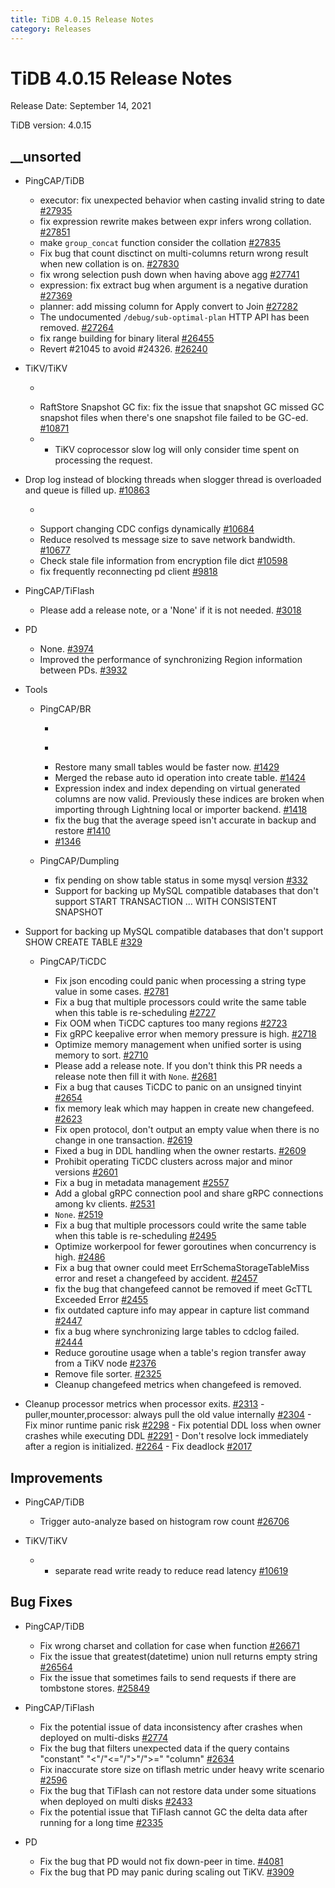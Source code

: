 ```yaml
---
title: TiDB 4.0.15 Release Notes
category: Releases
---
```




# TiDB 4.0.15 Release Notes

Release Date: September 14, 2021

TiDB version: 4.0.15

## __unsorted

+ PingCAP/TiDB

    - executor: fix unexpected behavior when casting invalid string to date [#27935](https://github.com/pingcap/tidb/pull/27935)
    - fix expression rewrite makes between expr infers wrong collation. [#27851](https://github.com/pingcap/tidb/pull/27851)
    - make `group_concat` function consider the collation [#27835](https://github.com/pingcap/tidb/pull/27835)
    - Fix bug that count disctinct on multi-columns return wrong result when new collation is on. [#27830](https://github.com/pingcap/tidb/pull/27830)
    - fix wrong selection push down when having above agg [#27741](https://github.com/pingcap/tidb/pull/27741)
    - expression: fix extract bug when argument is a negative duration [#27369](https://github.com/pingcap/tidb/pull/27369)
    - planner: add missing column for Apply convert to Join [#27282](https://github.com/pingcap/tidb/pull/27282)
    - The undocumented `/debug/sub-optimal-plan`  HTTP API has been removed. [#27264](https://github.com/pingcap/tidb/pull/27264)
    - fix range building for binary literal [#26455](https://github.com/pingcap/tidb/pull/26455)
    - Revert #21045 to avoid #24326. [#26240](https://github.com/pingcap/tidb/pull/26240)


+ TiKV/TiKV

    - ```release-note [#10917](https://github.com/tikv/tikv/pull/10917)
    - RaftStore Snapshot GC fix: fix the issue that snapshot GC missed GC snapshot files when there's one snapshot file failed to be GC-ed. [#10871](https://github.com/tikv/tikv/pull/10871)
    - - TiKV coprocessor slow log will only consider time spent on processing the request. 
- Drop log instead of blocking threads when slogger thread is overloaded and queue is filled up. [#10863](https://github.com/tikv/tikv/pull/10863)
    - ```release-note [#10781](https://github.com/tikv/tikv/pull/10781)
    - Support changing CDC configs dynamically [#10684](https://github.com/tikv/tikv/pull/10684)
    - Reduce resolved ts message size to save network bandwidth. [#10677](https://github.com/tikv/tikv/pull/10677)
    - Check stale file information from encryption file dict [#10598](https://github.com/tikv/tikv/pull/10598)
    - fix frequently reconnecting pd client [#9818](https://github.com/tikv/tikv/pull/9818)


+ PingCAP/TiFlash

    - Please add a release note, or a 'None' if it is not needed. [#3018](https://github.com/pingcap/tics/pull/3018)


+ PD

    - None. [#3974](https://github.com/tikv/pd/pull/3974)
    - Improved the performance of synchronizing Region information between PDs. [#3932](https://github.com/tikv/pd/pull/3932)


+ Tools

    + PingCAP/BR

        - ```release-note [#1433](https://github.com/pingcap/br/pull/1433)
        - ```release-note [#1432](https://github.com/pingcap/br/pull/1432)
        - Restore many small tables would be faster now. [#1429](https://github.com/pingcap/br/pull/1429)
        - Merged the rebase auto id operation into create table. [#1424](https://github.com/pingcap/br/pull/1424)
        - Expression index and index depending on virtual generated columns are now valid. Previously these indices are broken when importing through Lightning local or importer backend. [#1418](https://github.com/pingcap/br/pull/1418)
        - fix the bug that the average speed isn't accurate in backup and restore [#1410](https://github.com/pingcap/br/pull/1410)
        -  [#1346](https://github.com/pingcap/br/pull/1346)


    + PingCAP/Dumpling

        - fix pending on show table status in some mysql version [#332](https://github.com/pingcap/dumpling/pull/332)
        - Support for backing up MySQL compatible databases that don't support START TRANSACTION  ... WITH CONSISTENT SNAPSHOT
- Support for backing up MySQL compatible databases that don't support SHOW CREATE TABLE [#329](https://github.com/pingcap/dumpling/pull/329)


    + PingCAP/TiCDC

        - Fix json encoding could panic when processing a string type value in some cases. [#2781](https://github.com/pingcap/ticdc/pull/2781)
        - Fix a bug that multiple processors could write the same table when this table is re-scheduling [#2727](https://github.com/pingcap/ticdc/pull/2727)
        - Fix OOM when TiCDC captures too many regions [#2723](https://github.com/pingcap/ticdc/pull/2723)
        - Fix gRPC keepalive error when memory pressure is high. [#2718](https://github.com/pingcap/ticdc/pull/2718)
        - Optimize memory management when unified sorter is using memory to sort. [#2710](https://github.com/pingcap/ticdc/pull/2710)
        - Please add a release note.
If you don't think this PR needs a release note then fill it with `None`. [#2681](https://github.com/pingcap/ticdc/pull/2681)
        - Fix a bug that causes TiCDC to panic on an unsigned tinyint [#2654](https://github.com/pingcap/ticdc/pull/2654)
        - fix memory leak which may happen in create new changefeed. [#2623](https://github.com/pingcap/ticdc/pull/2623)
        - Fix open protocol, don't output an empty value when there is no change in one transaction. [#2619](https://github.com/pingcap/ticdc/pull/2619)
        - Fixed a bug in DDL handling when the owner restarts. [#2609](https://github.com/pingcap/ticdc/pull/2609)
        - Prohibit operating TiCDC clusters across major and minor versions [#2601](https://github.com/pingcap/ticdc/pull/2601)
        - Fix a bug in metadata management [#2557](https://github.com/pingcap/ticdc/pull/2557)
        - Add a global gRPC connection pool and share gRPC connections among kv clients. [#2531](https://github.com/pingcap/ticdc/pull/2531)
        - `None`. [#2519](https://github.com/pingcap/ticdc/pull/2519)
        - Fix a bug that multiple processors could write the same table when this table is re-scheduling [#2495](https://github.com/pingcap/ticdc/pull/2495)
        - Optimize workerpool for fewer goroutines when concurrency is high. [#2486](https://github.com/pingcap/ticdc/pull/2486)
        - Fix a bug that owner could meet ErrSchemaStorageTableMiss error and reset a changefeed by accident. [#2457](https://github.com/pingcap/ticdc/pull/2457)
        - fix the bug that changefeed cannot be removed if meet GcTTL Exceeded Error [#2455](https://github.com/pingcap/ticdc/pull/2455)
        - fix outdated capture info may appear in capture list command [#2447](https://github.com/pingcap/ticdc/pull/2447)
        - fix a bug where synchronizing large tables to cdclog failed. [#2444](https://github.com/pingcap/ticdc/pull/2444)
        - Reduce goroutine usage when a table's region transfer away from a TiKV node [#2376](https://github.com/pingcap/ticdc/pull/2376)
        - Remove file sorter. [#2325](https://github.com/pingcap/ticdc/pull/2325)
        - Cleanup changefeed metrics when changefeed is removed.
- Cleanup processor metrics when processor exits. [#2313](https://github.com/pingcap/ticdc/pull/2313)
        - puller,mounter,processor: always pull the old value internally [#2304](https://github.com/pingcap/ticdc/pull/2304)
        - Fix minor runtime panic risk [#2298](https://github.com/pingcap/ticdc/pull/2298)
        - Fix potential DDL loss when owner crashes while executing DDL [#2291](https://github.com/pingcap/ticdc/pull/2291)
        - Don't resolve lock immediately after a region is initialized. [#2264](https://github.com/pingcap/ticdc/pull/2264)
        - Fix deadlock [#2017](https://github.com/pingcap/ticdc/pull/2017)


## Improvements

+ PingCAP/TiDB

    - Trigger auto-analyze based on histogram row count [#26706](https://github.com/pingcap/tidb/pull/26706)


+ TiKV/TiKV

    - - separate read write ready to reduce read latency [#10619](https://github.com/tikv/tikv/pull/10619)


## Bug Fixes

+ PingCAP/TiDB

    - Fix wrong charset and collation for case when function [#26671](https://github.com/pingcap/tidb/pull/26671)
    - Fix the issue that greatest(datetime) union null returns empty string [#26564](https://github.com/pingcap/tidb/pull/26564)
    - Fix the issue that sometimes fails to send requests if there are tombstone stores. [#25849](https://github.com/pingcap/tidb/pull/25849)


+ PingCAP/TiFlash

    - Fix the potential issue of data inconsistency after crashes when deployed on multi-disks [#2774](https://github.com/pingcap/tics/pull/2774)
    - Fix the bug that filters unexpected data if the query contains "constant" "<"/"<="/">"/">=" "column" [#2634](https://github.com/pingcap/tics/pull/2634)
    - Fix inaccurate store size on tiflash metric under heavy write scenario [#2596](https://github.com/pingcap/tics/pull/2596)
    - Fix the bug that TiFlash can not restore data under some situations when deployed on multi disks [#2433](https://github.com/pingcap/tics/pull/2433)
    - Fix the potential issue that TiFlash cannot GC the delta data after running for a long time [#2335](https://github.com/pingcap/tics/pull/2335)


+ PD

    - Fix the bug that PD would not fix down-peer in time. [#4081](https://github.com/tikv/pd/pull/4081)
    - Fix the bug that PD may panic during scaling out TiKV. [#3909](https://github.com/tikv/pd/pull/3909)



